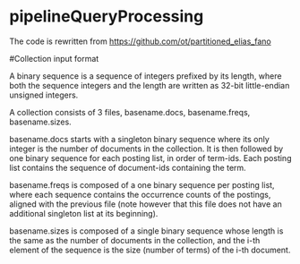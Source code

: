 # pipelineQueryProcessing
The code is rewritten from https://github.com/ot/partitioned_elias_fano

#Collection input format

A binary sequence is a sequence of integers prefixed by its length, where both the sequence integers and the length are written as 32-bit little-endian unsigned integers.

A collection consists of 3 files, basename.docs, basename.freqs, basename.sizes.

basename.docs starts with a singleton binary sequence where its only integer is the number of documents in the collection. It is then followed by one binary sequence for each posting list, in order of term-ids. Each posting list contains the sequence of document-ids containing the term.

basename.freqs is composed of a one binary sequence per posting list, where each sequence contains the occurrence counts of the postings, aligned with the previous file (note however that this file does not have an additional singleton list at its beginning).

basename.sizes is composed of a single binary sequence whose length is the same as the number of documents in the collection, and the i-th element of the sequence is the size (number of terms) of the i-th document.
